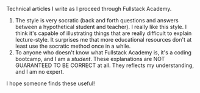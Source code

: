 Technical articles I write as I proceed through Fullstack Academy.
1) The style is very socratic (back and forth questions and answers between a hypothetical student and teacher). I really like this style. I think it's capable of illustrating things that are really difficult to explain lecture-style. It surprises me that more educational resources don't at least use the socratic method once in a while.
2) To anyone who doesn't know what Fullstack Academy is, it's a coding bootcamp, and I am a *student*. These explanations are NOT GUARANTEED TO BE CORRECT at all. They reflects my understanding, and I am no expert.

I hope someone finds these useful!